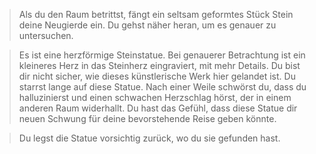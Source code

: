 >Als du den Raum betrittst, fängt ein seltsam geformtes Stück Stein deine Neugierde ein. Du gehst näher heran, um es genauer zu untersuchen.

>Es ist eine herzförmige Steinstatue. Bei genauerer Betrachtung ist ein kleineres Herz in das Steinherz eingraviert, mit mehr Details. Du bist dir nicht sicher, wie dieses künstlerische Werk hier gelandet ist. Du starrst lange auf diese Statue. Nach einer Weile schwörst du, dass du halluzinierst und einen schwachen Herzschlag hörst, der in einem anderen Raum widerhallt. Du hast das Gefühl, dass diese Statue dir neuen Schwung für deine bevorstehende Reise geben könnte.

>Du legst die Statue vorsichtig zurück, wo du sie gefunden hast.
